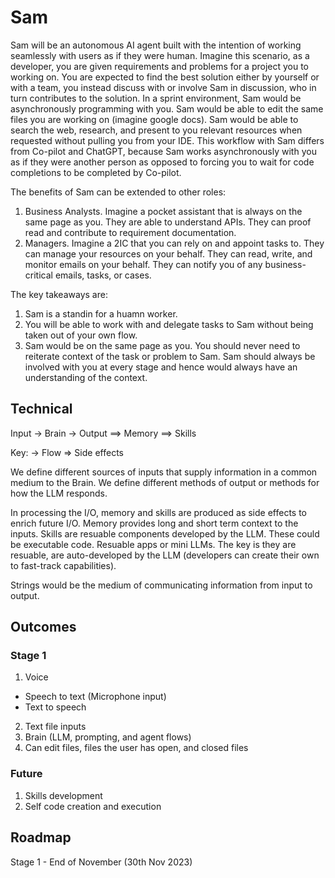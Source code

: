 # Sam
Sam will be an autonomous AI agent built with the intention of working seamlessly with users as if they were human. Imagine this scenario, as a developer, you are given requirements and problems for a project you to working on. You are expected to find the best solution either by yourself or with a team, you instead discuss with or involve Sam in discussion, who in turn contributes to the solution. In a sprint environment, Sam would be asynchronously programming with you. Sam would be able to edit the same files you are working on (imagine google docs). Sam would be able to search the web, research, and present to you relevant resources when requested without pulling you from your IDE. This workflow with Sam differs from Co-pilot and ChatGPT, because Sam works asynchronously with you as if they were another person as opposed to forcing you to wait for code completions to be completed by Co-pilot. 

The benefits of Sam can be extended to other roles:
1. Business Analysts. Imagine a pocket assistant that is always on the same page as you. They are able to understand APIs. They can proof read and contribute to requirement documentation. 
2. Managers. Imagine a 2IC that you can rely on and appoint tasks to. They can manage your resources on your behalf. They can read, write, and monitor emails on your behalf. They can notify you of any business-critical emails, tasks, or cases.


The key takeaways are:
1. Sam is a standin for a huamn worker. 
2. You will be able to work with and delegate tasks to Sam without being taken out of your own flow.
3. Sam would be on the same page as you. You should never need to reiterate context of the task or problem to Sam. Sam should always be involved with you at every stage and hence would always have an understanding of the context.


## Technical
Input -> Brain -> Output
            ==> Memory
            ==> Skills

Key: -> Flow
     => Side effects

We define different sources of inputs that supply information in a common medium to the Brain.
We define different methods of output or methods for how the LLM responds.

In processing the I/O, memory and skills are produced as side effects to enrich future I/O.
Memory provides long and short term context to the inputs.
Skills are resuable components developed by the LLM. These could be executable code. Resuable apps or mini LLMs. The key is they are resuable, are auto-developed by the LLM (developers can create their own to fast-track capabilities).

Strings would be the medium of communicating information from input to output.


## Outcomes
### Stage 1
1. Voice
  - Speech to text (Microphone input)
  - Text to speech
2. Text file inputs
3. Brain (LLM, prompting, and agent flows)
4. Can edit files, files the user has open, and closed files


### Future
1. Skills development
2. Self code creation and execution


## Roadmap
Stage 1 - End of November (30th Nov 2023)
